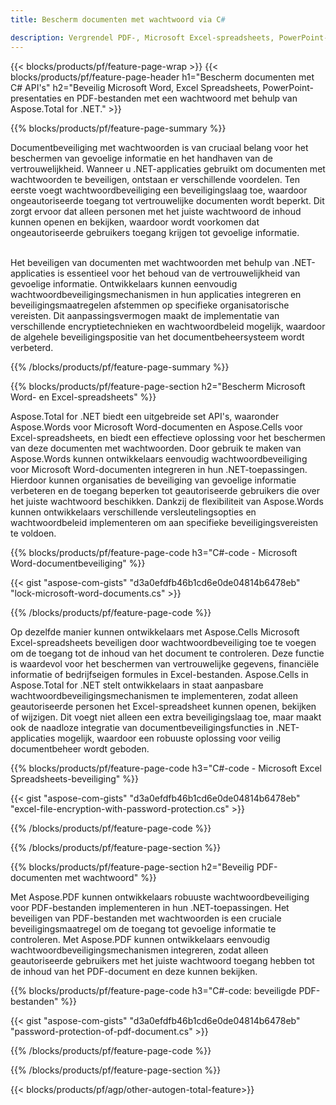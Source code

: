 ```yaml
---
title: Bescherm documenten met wachtwoord via C# 

description: Vergrendel PDF-, Microsoft Excel-spreadsheets, PowerPoint-presentaties en Word-documenten met wachtwoorden via uw C#-applicatie. Pas eenvoudig wachtwoordbeveiliging toe.
---
```


{{< blocks/products/pf/feature-page-wrap >}}
{{< blocks/products/pf/feature-page-header h1="Bescherm documenten met C# API's" h2="Beveilig Microsoft Word, Excel Spreadsheets, PowerPoint-presentaties en PDF-bestanden met een wachtwoord met behulp van Aspose.Total for .NET." >}}

{{% blocks/products/pf/feature-page-summary %}}

Documentbeveiliging met wachtwoorden is van cruciaal belang voor het beschermen van gevoelige informatie en het handhaven van de vertrouwelijkheid. Wanneer u .NET-applicaties gebruikt om documenten met wachtwoorden te beveiligen, ontstaan er verschillende voordelen. Ten eerste voegt wachtwoordbeveiliging een beveiligingslaag toe, waardoor ongeautoriseerde toegang tot vertrouwelijke documenten wordt beperkt. Dit zorgt ervoor dat alleen personen met het juiste wachtwoord de inhoud kunnen openen en bekijken, waardoor wordt voorkomen dat ongeautoriseerde gebruikers toegang krijgen tot gevoelige informatie. <br /><br />

Het beveiligen van documenten met wachtwoorden met behulp van .NET-applicaties is essentieel voor het behoud van de vertrouwelijkheid van gevoelige informatie. Ontwikkelaars kunnen eenvoudig wachtwoordbeveiligingsmechanismen in hun applicaties integreren en beveiligingsmaatregelen afstemmen op specifieke organisatorische vereisten. Dit aanpassingsvermogen maakt de implementatie van verschillende encryptietechnieken en wachtwoordbeleid mogelijk, waardoor de algehele beveiligingspositie van het documentbeheersysteem wordt verbeterd.

{{% /blocks/products/pf/feature-page-summary  %}}


{{% blocks/products/pf/feature-page-section  h2="Bescherm Microsoft Word- en Excel-spreadsheets" %}}

Aspose.Total for .NET biedt een uitgebreide set API's, waaronder Aspose.Words voor Microsoft Word-documenten en Aspose.Cells voor Excel-spreadsheets, en biedt een effectieve oplossing voor het beschermen van deze documenten met wachtwoorden. Door gebruik te maken van Aspose.Words kunnen ontwikkelaars eenvoudig wachtwoordbeveiliging voor Microsoft Word-documenten integreren in hun .NET-toepassingen. Hierdoor kunnen organisaties de beveiliging van gevoelige informatie verbeteren en de toegang beperken tot geautoriseerde gebruikers die over het juiste wachtwoord beschikken. Dankzij de flexibiliteit van Aspose.Words kunnen ontwikkelaars verschillende versleutelingsopties en wachtwoordbeleid implementeren om aan specifieke beveiligingsvereisten te voldoen. <br />

{{% blocks/products/pf/feature-page-code h3="C#-code - Microsoft Word-documentbeveiliging" %}}

{{< gist "aspose-com-gists" "d3a0efdfb46b1cd6e0de04814b6478eb" "lock-microsoft-word-documents.cs" >}}

{{% /blocks/products/pf/feature-page-code  %}}

Op dezelfde manier kunnen ontwikkelaars met Aspose.Cells Microsoft Excel-spreadsheets beveiligen door wachtwoordbeveiliging toe te voegen om de toegang tot de inhoud van het document te controleren. Deze functie is waardevol voor het beschermen van vertrouwelijke gegevens, financiële informatie of bedrijfseigen formules in Excel-bestanden. Aspose.Cells in Aspose.Total for .NET stelt ontwikkelaars in staat aanpasbare wachtwoordbeveiligingsmechanismen te implementeren, zodat alleen geautoriseerde personen het Excel-spreadsheet kunnen openen, bekijken of wijzigen. Dit voegt niet alleen een extra beveiligingslaag toe, maar maakt ook de naadloze integratie van documentbeveiligingsfuncties in .NET-applicaties mogelijk, waardoor een robuuste oplossing voor veilig documentbeheer wordt geboden.

{{% blocks/products/pf/feature-page-code h3="C#-code - Microsoft Excel Spreadsheets-beveiliging" %}}

{{< gist "aspose-com-gists" "d3a0efdfb46b1cd6e0de04814b6478eb" "excel-file-encryption-with-password-protection.cs" >}}

{{% /blocks/products/pf/feature-page-code  %}}

{{% /blocks/products/pf/feature-page-section %}}

{{% blocks/products/pf/feature-page-section  h2="Beveilig PDF-documenten met wachtwoord" %}}

Met Aspose.PDF kunnen ontwikkelaars robuuste wachtwoordbeveiliging voor PDF-bestanden implementeren in hun .NET-toepassingen. Het beveiligen van PDF-bestanden met wachtwoorden is een cruciale beveiligingsmaatregel om de toegang tot gevoelige informatie te controleren. Met Aspose.PDF kunnen ontwikkelaars eenvoudig wachtwoordbeveiligingsmechanismen integreren, zodat alleen geautoriseerde gebruikers met het juiste wachtwoord toegang hebben tot de inhoud van het PDF-document en deze kunnen bekijken. <br />

{{% blocks/products/pf/feature-page-code h3="C#-code: beveiligde PDF-bestanden" %}}

{{< gist "aspose-com-gists" "d3a0efdfb46b1cd6e0de04814b6478eb" "password-protection-of-pdf-document.cs" >}}

{{% /blocks/products/pf/feature-page-code  %}}

{{% /blocks/products/pf/feature-page-section %}}

{{< blocks/products/pf/agp/other-autogen-total-feature>}}